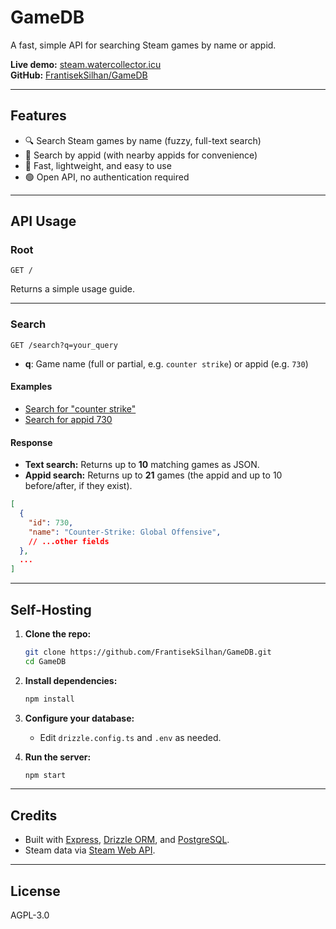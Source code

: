 # GameDB

A fast, simple API for searching Steam games by name or appid.

**Live demo:** [steam.watercollector.icu](https://steam.watercollector.icu/)  
**GitHub:** [FrantisekSilhan/GameDB](https://github.com/FrantisekSilhan/GameDB)

---

## Features

- 🔍 Search Steam games by name (fuzzy, full-text search)
- 🔢 Search by appid (with nearby appids for convenience)
- 🚀 Fast, lightweight, and easy to use
- 🟢 Open API, no authentication required

---

## API Usage

### Root

`GET /`

Returns a simple usage guide.

---

### Search

`GET /search?q=your_query`

- **q**: Game name (full or partial, e.g. `counter strike`) or appid (e.g. `730`)

#### Examples

- [Search for "counter strike"](https://steam.watercollector.icu/search?q=counter%20strike)
- [Search for appid 730](https://steam.watercollector.icu/search?q=730)

#### Response

- **Text search:** Returns up to **10** matching games as JSON.
- **Appid search:** Returns up to **21** games (the appid and up to 10 before/after, if they exist).

```json
[
  {
    "id": 730,
    "name": "Counter-Strike: Global Offensive",
    // ...other fields
  },
  ...
]
```

---

## Self-Hosting

1. **Clone the repo:**

   ```sh
   git clone https://github.com/FrantisekSilhan/GameDB.git
   cd GameDB
   ```

2. **Install dependencies:**

   ```sh
   npm install
   ```

3. **Configure your database:**

   - Edit `drizzle.config.ts` and `.env` as needed.

4. **Run the server:**

   ```sh
   npm start
   ```

---

## Credits

- Built with [Express](https://expressjs.com/), [Drizzle ORM](https://orm.drizzle.team/), and [PostgreSQL](https://www.postgresql.org/).
- Steam data via [Steam Web API](https://partner.steamgames.com/doc/webapi_overview).

---

## License

AGPL-3.0